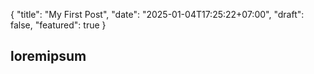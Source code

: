 {
  "title": "My First Post",
  "date": "2025-01-04T17:25:22+07:00",
  "draft": false,
  "featured": true
}

## loremipsum
